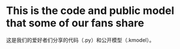 # This is the code and public model that some of our fans share

这是我们的爱好者们分享的代码（.py）和公开模型（.kmodel）。
